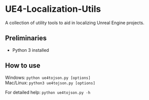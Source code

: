 # UE4-Localization-Utils
A collection of utility tools to aid in localizing Unreal Engine projects.

## Preliminaries
- Python 3 installed

## How to use
Windows: `python ue4tojson.py [options]`  
Mac/Linux: `python3 ue4tojson.py [options]`

For detailed help: `python ue4tojson.py -h`